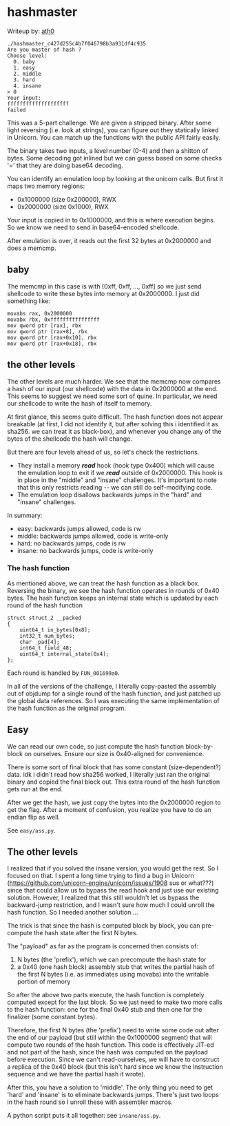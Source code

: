 # hashmaster

Writeup by: [ath0](https://andrewh.tech)

```
./hashmaster_c427d255c4b7f046798b3a931df4c935
Are you master of hash ?
Choose level:
  0. baby
  1. easy
  2. middle
  3. hard
  4. insane
> 0
Your input:
ffffffffffffffffffff
failed
```


This was a 5-part challenge. We are given a stripped binary. After some light reversing (i.e. look at strings), you can figure out they statically linked in Unicorn. You can match up the functions with the public API fairly easily.

The binary takes two inputs, a level number (0-4) and then a shitton of bytes. Some decoding got inlined but we can guess based on some checks '=' that they are doing base64 decoding.

You can identify an emulation loop by looking at the unicorn calls. But first it maps two memory regions:

- 0x1000000 (size 0x200000), RWX
- 0x2000000 (size 0x1000), RWX

Your input is copied in to 0x1000000, and this is where execution begins. So we know we need to send in base64-encoded shellcode.

After emulation is over, it reads out the first 32 bytes at 0x2000000 and does a memcmp.

## baby

The memcmp in this case is with [0xff, 0xff, ..., 0xff] so we just send shellcode to write these bytes into memory at 0x2000000. I just did something like:

```
movabs rax, 0x2000000
movabx rbx, 0xffffffffffffffff
mov qword ptr [rax], rbx
mov qword ptr [rax+8], rbx
mov qword ptr [rax+0x10], rbx
mov qword ptr [rax+0x18], rbx
```

## the other levels

The other levels are much harder. We see that the memcmp now compares a hash of our input (our shellcode) with the data in 0x2000000 at the end. This seems to suggest we need some sort of quine. In particular, we need our shellcode to write the hash of itself to memory.

At first glance, this seems quite difficult. The hash function does not appear breakable (at first, I did not identify it, but after solving this i identified it as sha256. we can treat it as black-box), and whenever you change any of the bytes of the shellcode the hash will change.

But there are four levels ahead of us, so let's check the restrictions. 
- They install a memory ***read*** hook (hook type 0x400) which will cause the emulation loop to exit if we ***read*** outside of 0x2000000. This hook is in place in the "middle" and "insane" challenges. It's important to note that this only restricts reading -- we can still do self-modifying code.
- The emulation loop disallows backwards jumps in the "hard" and "insane" challenges.

In summary:
- easy: backwards jumps allowed, code is rw
- middle: backwards jumps allowed, code is write-only
- hard: no backwards jumps, code is rw
- insane: no backwards jumps, code is write-only

### The hash function

As mentioned above, we can treat the hash function as a black box. Reversing the binary, we see the hash function operates in rounds of 0x40 bytes. The hash function keeps an internal state which is updated by each round of the hash function
```
struct struct_2 __packed
{
    uint64_t in_bytes[0x8];
    int32_t num_bytes;
    char _pad[4];
    int64_t field_48;
    uint64_t internal_state[0x4];
};
```

Each round is handled by `FUN_001699a0`.

In all of the versions of the challenge, I literally copy-pasted the assembly out of objdump for a single round of the hash function, and just patched up the global data references. So I was executing the same implementation of the hash function as the original program.

## Easy

We can read our own code, so just compute the hash function block-by-block on ourselves. Ensure our size is 0x40-aligned for convenience.

There is some sort of final block that has some constant (size-dependent?) data. idk i didn't read how sha256 worked, I literally just ran the original binary and copied the final block out. This extra round of the hash function gets run at the end.

After we get the hash, we just copy the bytes into the 0x2000000 region to get the flag. After a moment of confusion, you realize you have to do an endian flip as well.

See `easy/ass.py`.

## The other levels

I realized that if you solved the insane version, you would get the rest. So I focused on that. I spent a long time trying to find a bug in Unicorn (https://github.com/unicorn-engine/unicorn/issues/1908 sus or what???) since that could allow us to bypass the read hook and just use our existing solution. However, I realized that this still wouldn't let us bypass the backward-jump restriction, and I wasn't sure how much I could unroll the hash function. So I needed another solution....


The trick is that since the hash is computed block by block, you can pre-compute the hash state after the first N bytes.

The "payload" as far as the program is concerned then consists of:

1. N bytes (the 'prefix'), which we can precompute the hash state for
2. a 0x40 (one hash block) assembly stub that writes the partial hash of the first N bytes (i.e. as immediates using movabs) into the writable portion of memory

So after the above two parts execute, the hash function is completely computed except for the last block. So we just need to make two more calls to the hash function: one for the final 0x40 stub and then one for the finalizer (some constant bytes).

Therefore, the first N bytes (the 'prefix') need to write some code out after the end of our payload (but still within the 0x1000000 segment) that will compute two rounds of the hash function. This code is effectively JIT-ed and not part of the hash, since the hash was computed on the payload before execution. Since we can't read-ourselves, we will have to construct a replica of the 0x40 block (but this isn't hard since we know the instruction sequence and we have the partial hash it wrote).

After this, you have a solution to 'middle'. The only thing you need to get 'hard' and 'insane' is to eliminate backwards jumps. There's just two loops in the hash round so I unroll these with assembler macros.


A python script puts it all together: see `insane/ass.py`.


